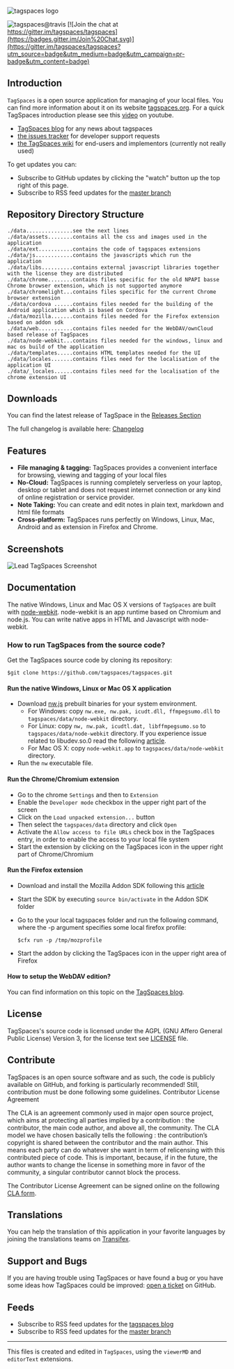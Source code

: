 ![tagspaces logo](https://raw.github.com/tagspaces/tagspaces/master/data/assets/icon96.png)

![tagspaces@travis](https://travis-ci.org/tagspaces/tagspaces.svg?branch=master)  [![Join the chat at https://gitter.im/tagspaces/tagspaces](https://badges.gitter.im/Join%20Chat.svg)](https://gitter.im/tagspaces/tagspaces?utm_source=badge&utm_medium=badge&utm_campaign=pr-badge&utm_content=badge)

## Introduction

`TagSpaces` is a open source application for managing of your local files. You can find more information about it on its website [tagspaces.org](http://tagspaces.org/). For a quick TagSpaces introduction please see this [video](https://www.youtube.com/embed/CJ2hYU6U-C8) on youtube.

- [TagSpaces blog](http://tagspaces.org/blog/) for any news about tagspaces
- [the issues tracker](https://github.com/tagspaces/tagspaces/issues) for developer support requests
- [the TagSpaces wiki](https://github.com/tagspaces/tagspaces/wiki) for end-users and implementors (currently not really used)

To get updates you can:
- Subscribe to GitHub updates by clicking the "watch" button up the top right of this page.
- Subscribe to RSS feed updates for the [master branch](https://github.com/tagspaces/tagspaces/commits/master.atom)

## Repository Directory Structure

    ./data...............see the next lines
    ./data/assets........contains all the css and images used in the application
    ./data/ext...........contains the code of tagspaces extensions
    ./data/js............contains the javascripts which run the application 
    ./data/libs..........contains external javascript libraries together with the license they are distributed 
    ./data/chrome........contains files specific for the old NPAPI basse Chrome browser extension, which is not supported anymore
    ./data/chromelight...contains files specific for the current Chrome browser extension
    ./data/cordova ......contains files needed for the building of the Android application which is based on Cordova
    ./data/mozilla.......contains files needed for the Firefox extension based on addon sdk
    ./data/web...........contains files needed for the WebDAV/ownCloud based release of TagSpaces
    ./data/node-webkit...contains files needed for the windows, linux and mac os build of the application
    ./data/templates.....contains HTML templates needed for the UI
    ./data/locales.......contains files need for the localisation of the application UI
    ./data/_locales......contains files need for the localisation of the chrome extension UI

## Downloads 
You can find the latest release of TagSpace in the [Releases Section](https://github.com/tagspaces/tagspaces/releases/)

The full changelog is available here: [Changelog](CHANGELOG.md)

## Features

* **File managing & tagging:** TagSpaces provides a convenient interface for browsing, viewing and tagging of your local files
* **No-Cloud:** TagSpaces is running completely serverless on your laptop, desktop or tablet and does not request internet connection or any kind of online registration or service provider.
* **Note Taking:** You can create and edit notes in plain text, markdown and html file formats
* **Cross-platform:** TagSpaces runs perfectly on Windows, Linux, Mac, Android and as extension in Firefox and Chrome.

## Screenshots

![Lead TagSpaces Screenshot](http://www.tagspaces.org/content/v1.9/tagspaces-html-viewer2.png)

## Documentation

The native Windows, Linux and Mac OS X versions of `TagSpaces` are built with [node-webkit](https://github.com/rogerwang/node-webkit). node-webkit is an app runtime based on Chromium and node.js. You can write native apps in HTML and Javascript with node-webkit.

### How to run TagSpaces from the source code?
Get the TagSpaces source code by cloning its repository:

    $git clone https://github.com/tagspaces/tagspaces.git

#### Run the native Windows, Linux or Mac OS X application
* Download [nw.js](https://github.com/nwjs/nw.js) prebuilt binaries for your system environment.
    * For Windows: copy `nw.exe, nw.pak, icudt.dll, ffmpegsumo.dll` to `tagspaces/data/node-webkit` directory.
    * For Linux: copy `nw, nw.pak, icudtl.dat, libffmpegsumo.so` to `tagspaces/data/node-webkit` directory. If you experience issue related to libudev.so.0 read the following [article](https://github.com/rogerwang/node-webkit/wiki/The-solution-of-lacking-libudev.so.0).
    * For Mac OS X: copy `node-webkit.app` to `tagspaces/data/node-webkit` directory.
* Run the `nw` executable file.

#### Run the Chrome/Chromium extension
* Go to the chrome `Settings` and then to `Extension`
* Enable the `Developer mode` checkbox in the upper right part of the screen
* Click on the `Load unpacked extension...` button
* Then select the `tagspaces/data` directory and click `Open`
* Activate the `Allow access to file URLs` check box in the TagSpaces entry, in order to enable the access to your local file system
* Start the extension by clicking on the TagSpaces icon in the upper right part of Chrome/Chromium

#### Run the Firefox extension
* Download and install the Mozilla Addon SDK following this [article](https://developer.mozilla.org/en-US/Add-ons/SDK/Tutorials/Installation)
* Start the SDK by executing `source bin/activate` in the Addon SDK folder
* Go to the your local tagspaces folder and run the following command, where the -p argument specifies some local firefox profile:

    `$cfx run -p /tmp/mozprofile`

* Start the addon by clicking the TagSpaces icon in the upper right area of Firefox

#### How to setup the WebDAV edition?
You can find information on this topic on the [TagSpaces blog](http://www.tagspaces.org/webdav-edition/).

## License
TagSpaces's source code is licensed under the AGPL (GNU Affero General Public License) Version 3, for the license text see [LICENSE](LICENSE) file.

## Contribute
TagSpaces is an open source software and as such, the code is publicly available on GitHub, and forking is particularly recommended! Still, contribution must be done following some guidelines.
Contributor License Agreement

The CLA is an agreement commonly used in major open source project, which aims at protecting all parties implied by a contribution : the contributor, the main code author, and above all, the community. The CLA model we have chosen basically tells the following : the contribution’s copyright is shared between the contributor and the main author. This means each party can do whatever she want in term of relicensing with this contributed piece of code. This is important, because, if in the future, the author wants to change the license in something more in favor of the community, a singular contributor cannot block the process.

The Contributor License Agreement can be signed online on the following [CLA form](http://tagspaces.org/contribute).

## Translations
You can help the translation of this application in your favorite languages by joining the translations teams on [Transifex](https://www.transifex.com/projects/p/tagspaces/).

## Support and Bugs
If you are having trouble using TagSpaces or have found a bug or you have some ideas how TagSpaces could be improved: [open a ticket](https://github.com/tagspaces/tagspaces/issues) on GitHub.

## Feeds
- Subscribe to RSS feed updates for the [tagspaces blog](http://tagspaces.org/blog/feed.xml)
- Subscribe to RSS feed updates for the [master branch](https://github.com/tagspaces/tagspaces/commits/master.atom)

- - -
This files is created and edited in `TagSpaces`, using the `viewerMD` and `editorText` extensions.
